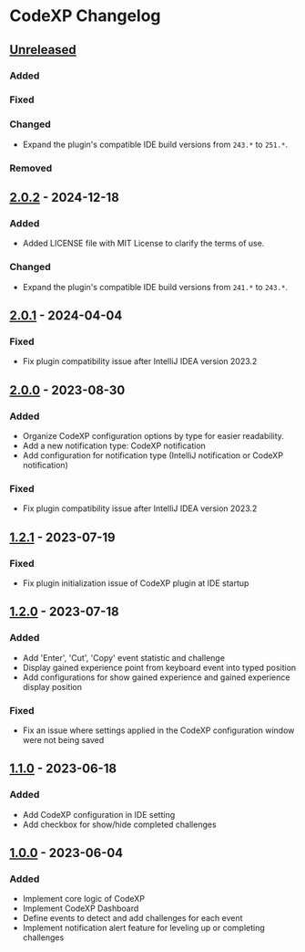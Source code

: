 <!-- Keep a Changelog guide -> https://keepachangelog.com -->

# CodeXP Changelog

## [Unreleased]

### Added

### Fixed

### Changed
- Expand the plugin's compatible IDE build versions from `243.*` to `251.*`.

### Removed

## [2.0.2] - 2024-12-18
### Added
- Added LICENSE file with MIT License to clarify the terms of use.

### Changed
- Expand the plugin's compatible IDE build versions from `241.*` to `243.*`.

## [2.0.1] - 2024-04-04
### Fixed
- Fix plugin compatibility issue after IntelliJ IDEA version 2023.2

## [2.0.0] - 2023-08-30

### Added
- Organize CodeXP configuration options by type for easier readability.
- Add a new notification type: CodeXP notification
- Add configuration for notification type (IntelliJ notification or CodeXP notification)

### Fixed
- Fix plugin compatibility issue after IntelliJ IDEA version 2023.2

## [1.2.1] - 2023-07-19

### Fixed
- Fix plugin initialization issue of CodeXP plugin at IDE startup

## [1.2.0] - 2023-07-18

### Added

- Add 'Enter', 'Cut', 'Copy' event statistic and challenge
- Display gained experience point from keyboard event into typed position
- Add configurations for show gained experience and gained experience display position

### Fixed

- Fix an issue where settings applied in the CodeXP configuration window were not being saved

## [1.1.0] - 2023-06-18

### Added

- Add CodeXP configuration in IDE setting
- Add checkbox for show/hide completed challenges

## [1.0.0] - 2023-06-04

### Added

- Implement core logic of CodeXP
- Implement CodeXP Dashboard
- Define events to detect and add challenges for each event
- Implement notification alert feature for leveling up or completing challenges

[Unreleased]: https://github.com/ILoveGameCoding/intellij-codexp/compare/v2.0.2...HEAD

[2.0.2]: https://github.com/ILoveGameCoding/intellij-codexp/compare/v2.0.1...v2.0.2

[2.0.1]: https://github.com/ILoveGameCoding/intellij-codexp/compare/v2.0.0...v2.0.1

[2.0.0]: https://github.com/ILoveGameCoding/intellij-codexp/compare/v1.2.1...v2.0.0

[1.2.1]: https://github.com/ILoveGameCoding/intellij-codexp/compare/v1.2.0...v1.2.1

[1.2.0]: https://github.com/ILoveGameCoding/intellij-codexp/compare/v1.1.0...v1.2.0

[1.1.0]: https://github.com/ILoveGameCoding/intellij-codexp/compare/v1.0.0...v1.1.0

[1.0.0]: https://github.com/ILoveGameCoding/intellij-codexp/commits/v1.0.0

